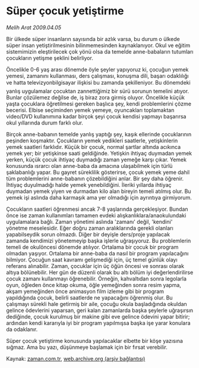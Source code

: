 # Süper çocuk yetiştirme

*Melih Arat 2009.04.05*

<tr><td class="metin" colspan="2" style="padding-top: 20px; padding-left: 5px; padding-right: 10px;">Bir ülkede süper insanların sayısında bir azlık varsa, bu durum o ülkede süper insan yetiştirilmesinin bilinmemesinden kaynaklanıyor. Okul ve eğitim sistemimizin eleştirilecek çok yönü olsa da temelde anne-babaların tutumları çocukların yetişme şeklini belirliyor.</td></tr><tr><td class="metin" colspan="2" style="padding-top: 20px; padding-left: 5px; padding-right: 10px;"><p>Öncelikle 0-6 yaş arası dönemde öyle şeyler yapıyoruz ki, çocuğun yemek yemesi, zamanını kullanması, ders çalışması, konuşma dili, başarı odaklılığı ve hatta televizyonbilgisayar ilişkisi bu zamanda şekilleniyor. Bu dönemdeki yanlış uygulamalar çocuktan zannettiğimiz bir sürü sorunun temelini atıyor. Bunlar çözülemez değilse de, iş biraz zora girmiş oluyor. Öncelikle küçük yaşta çocuklara öğretilmesi gereken başlıca şey, kendi problemlerini çözme becerisi. Elbise seçiminden yemek yemeye, oyuncakları toplamaktan video/DVD kullanımına kadar birçok şeyi çocuk kendisi yapmayı başarırsa okul yıllarında durum farklı olur.
<p>Birçok anne-babanın temelde yanlış yaptığı şey, kaşık ellerinde çocuklarının peşinden koşmaktır. Çocukların yemek yedikleri saatlerle, yetişkinlerin yemek saatleri farklıdır. Küçük bir çocuk, normal şartlar altında acıkınca yemek yer; bir yetişkinse saati geldiğinde. Yetişkin ihtiyaç duymadan yemek yerken, küçük çocuk ihtiyaç duymadığı zaman yemeğe karşı çıkar. Yemek konusunda ısrarcı olan anne-baba da amacına ulaşabilmek için türlü şaklabanlığı yapar. Bu gayret süreklilik gösterirse, çocuk yemek yeme dahil tüm problemlerini anne-babanın çözebildiğini anlar. Bir şey daha öğrenir. İhtiyaç duyulmadığı halde yemek yenebildiğini. İleriki yıllarda ihtiyaç duymadan yemek yiyen ve durmadan kilo alan bireyin temeli atılmış olur. Bu yemek işi aslında daha karmaşık ama yer olmadığı için ayrıntıya girmiyorum.
<p>Çocukların saatleri öğrenmesi ancak 7-8 yaşlarında gerçekleşiyor. Bundan önce ise zaman kullanımları tamamen evdeki alışkanlıklara/anaokulundaki uygulamalara bağlı. Zaman yönetimi aslında 'zamanı' değil, 'kendini' yönetme meselesidir. Eğer doğru zaman aralıklarında gerekli olanları yapabilseydik sorun olmazdı. Diğer bir deyişle ders/proje yapılacak zamanda kendimizi yönetemeyip başka işlerle uğraşıyoruz. Bu problemlerin temeli de okulöncesi dönemde atılıyor. Ortalama bir çocuk bir program olmadan yaşıyor. Ortalama bir anne-baba da nasıl bir program yapılacağını bilmiyor. Çocuğun saat kavramı gelişmediği için, üç temel günlük olayı referans alınabilir. Zaman, çocuklar için üç öğün öncesi ve sonrası olarak altıya bölünebilir. Her gün de düzenli olarak bu altı bölüm iyi değerlendirilirse çocuk zamanı kullanmayı öğrenebilir. Örneğin, kahvaltıdan sonra legolarla oyun, öğleden önce kitap okuma, öğle yemeğinden sonra resim yapma, akşam yemeğinden önce animasyon film izleme gibi bir program yapıldığında çocuk, belirli saatlerde ne yapacağını öğrenmiş olur. Bu çalışmayı sürekli hale getirmiş bir aile, çocuğu okula başladığında okuldan gelince ödevlerini yaparsan, geri kalan zamanlarda başka şeylerle uğraşırsın dediğinde, çocuk kurulmuş bir makine gibi eve gelince ödevini yapar bitirir; ardından kendi kararıyla iyi bir program yapılmışsa başka işe yarar konulara da odaklanır.
<p> Süper çocuk yetiştirme konusunda yapılacaklar elbette bir köşe yazısına sığmaz. Ama bu yazı, düşünmeye başlamak için bir fırsat verebilir.<br/></p></p></p></p></td></tr>

Kaynak: [zaman.com.tr](http://zaman.com.tr/yazar.do?yazino=833923), [web.archive.org (arşiv bağlantısı)](http://web.archive.org/web/20090409204823/http://www.zaman.com.tr:80/yazar.do?yazino=833923)
